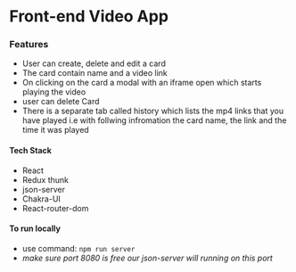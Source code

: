# Front-end Video App


### Features

- User can create, delete and edit a card
- The card contain name and a video link
- On clicking on the card a modal with an iframe open which starts playing the video
- user can delete Card
- There is a separate tab called history which lists the mp4 links that you have
  played i.e with follwing infromation the card name, the link and the time it was played

#### Tech Stack

- React
- Redux thunk
- json-server
- Chakra-UI
- React-router-dom

#### To run locally

- use command: `npm run server`
- _make sure port 8080 is free our json-server will running on this port_
